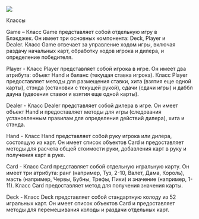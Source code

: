 ![]([Aspose.Words.833e41a7-6433-49e6-9c1f-e262d3c1d9f5.001.png](https://github.com/ZenArtZ98/Blackjack/blob/main/images/class.png))

Классы

Game – Класс Game представляет собой отдельную игру в Блэкджек. Он имеет три основных компонента: Deck, Player и Dealer. Класс Game отвечает за управление ходом игры, включая раздачу начальных карт, обработку ходов игрока и дилера, и определение победителя.

Player - Класс Player представляет собой игрока в игре. Он имеет два атрибута: объект Hand и баланс (текущая ставка игрока). Класс Player предоставляет методы для размещения ставки, хита (взятия еще одной карты), стэнда (остановки с текущей рукой), сдачи (сдачи игры) и даббл дауна (удвоения ставки и взятия еще одной карты).

Dealer - Класс Dealer представляет собой дилера в игре. Он имеет объект Hand и предоставляет методы для игры (следования установленным правилам для определения действий дилера), хита и стэнда.

Hand - Класс Hand представляет собой руку игрока или дилера, состоящую из карт. Он имеет список объектов Card и предоставляет методы для расчета общей стоимости руки, добавления карт в руку и получения карт в руке.

Card - Класс Card представляет собой отдельную игральную карту. Он имеет три атрибута: ранг (например, Туз, 2-10, Валет, Дама, Король), масть (например, Червы, Бубны, Трефы, Пики) и значение (например, 1-11). Класс Card предоставляет метод для получения значения карты.

Deck - Класс Deck представляет собой стандартную колоду из 52 игральных карт. Он имеет список объектов Card и предоставляет методы для перемешивания колоды и раздачи отдельных карт.
